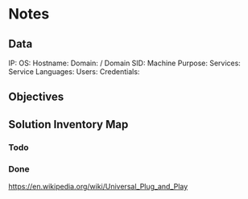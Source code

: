 # Notes

## Data 

IP: 
OS:
Hostname:
Domain:  / Domain SID:
Machine Purpose: 
Services:
Service Languages:
Users:
Credentials:

## Objectives

## Solution Inventory Map

### Todo 

### Done


      

https://en.wikipedia.org/wiki/Universal_Plug_and_Play
